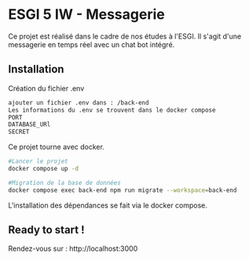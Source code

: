 # ESGI 5 IW - Messagerie
Ce projet est réalisé dans le cadre de nos études à l'ESGI. Il s'agit d'une messagerie en temps réel avec un chat bot intégré.

## Installation
Création du fichier .env
```bash
ajouter un fichier .env dans : /back-end 
Les informations du .env se trouvent dans le docker compose 
PORT
DATABASE_URl
SECRET
```
Ce projet tourne avec docker.

```bash
#Lancer le projet
docker compose up -d 

#Migration de la base de données 
docker compose exec back-end npm run migrate --workspace=back-end 
```
L'installation des dépendances se fait via le docker compose.

## Ready to start !
Rendez-vous sur : http://localhost:3000

